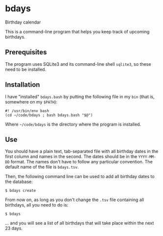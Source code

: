 # bdays
Birthday calendar

This is a command-line program that helps you keep track of
upcoming birthdays.

## Prerequisites
The program uses SQLite3 and its command-line shell `sqlite3`,
so these need to be installed.

## Installation
I have "installed" `bdays.bash` by putting the following file
in my `bin` (that is, somewhere on my `$PATH`):

~~~~
#! /usr/bin/env bash
(cd ~/code/bdays ; bash bdays.bash "$@")
~~~~

Where `~/code/bdays` is the directory where the program is
installed.

## Use
You should have a plain text, tab-separated file with all
birthday dates in the first column and names in the second.
The dates should be in the `YYYY-MM-DD` format. The names
don't have to follow any particular convention. The default
name of the file is `bdays.tsv`.

Then, the following command line can be used to add all
birthday dates to the database:

~~~~
$ bdays create
~~~~

From now on, as long as you don't change the `.tsv` file
containing all birthdays, all you need to do is:

~~~~
$ bdays
~~~~

... and you will see a list of all birthdays that will take place
within the next 23 days.
